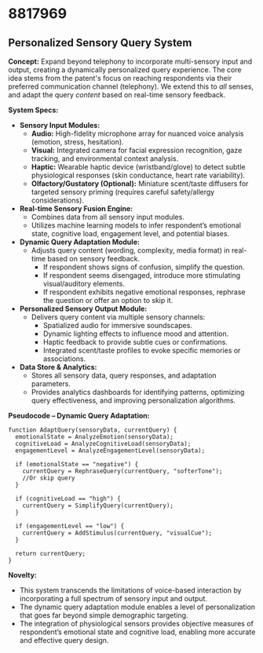 # 8817969

## Personalized Sensory Query System

**Concept:** Expand beyond telephony to incorporate multi-sensory input and output, creating a dynamically personalized query experience. The core idea stems from the patent's focus on reaching respondents via their preferred communication channel (telephony). We extend this to *all* senses, and adapt the query *content* based on real-time sensory feedback.

**System Specs:**

*   **Sensory Input Modules:**
    *   **Audio:** High-fidelity microphone array for nuanced voice analysis (emotion, stress, hesitation).
    *   **Visual:** Integrated camera for facial expression recognition, gaze tracking, and environmental context analysis.
    *   **Haptic:** Wearable haptic device (wristband/glove) to detect subtle physiological responses (skin conductance, heart rate variability).
    *   **Olfactory/Gustatory (Optional):** Miniature scent/taste diffusers for targeted sensory priming (requires careful safety/allergy considerations).
*   **Real-time Sensory Fusion Engine:**
    *   Combines data from all sensory input modules.
    *   Utilizes machine learning models to infer respondent’s emotional state, cognitive load, engagement level, and potential biases.
*   **Dynamic Query Adaptation Module:**
    *   Adjusts query content (wording, complexity, media format) in real-time based on sensory feedback.
        *   If respondent shows signs of confusion, simplify the question.
        *   If respondent seems disengaged, introduce more stimulating visual/auditory elements.
        *   If respondent exhibits negative emotional responses, rephrase the question or offer an option to skip it.
*   **Personalized Sensory Output Module:**
    *   Delivers query content via multiple sensory channels:
        *   Spatialized audio for immersive soundscapes.
        *   Dynamic lighting effects to influence mood and attention.
        *   Haptic feedback to provide subtle cues or confirmations.
        *   Integrated scent/taste profiles to evoke specific memories or associations.
*   **Data Store & Analytics:**
    *   Stores all sensory data, query responses, and adaptation parameters.
    *   Provides analytics dashboards for identifying patterns, optimizing query effectiveness, and improving personalization algorithms.

**Pseudocode – Dynamic Query Adaptation:**

```
function AdaptQuery(sensoryData, currentQuery) {
  emotionalState = AnalyzeEmotion(sensoryData);
  cognitiveLoad = AnalyzeCognitiveLoad(sensoryData);
  engagementLevel = AnalyzeEngagementLevel(sensoryData);

  if (emotionalState == "negative") {
    currentQuery = RephraseQuery(currentQuery, "softerTone");
    //Or skip query
  }

  if (cognitiveLoad == "high") {
    currentQuery = SimplifyQuery(currentQuery);
  }

  if (engagementLevel == "low") {
    currentQuery = AddStimulus(currentQuery, "visualCue");
  }

  return currentQuery;
}
```

**Novelty:**

*   This system transcends the limitations of voice-based interaction by incorporating a full spectrum of sensory input and output.
*   The dynamic query adaptation module enables a level of personalization that goes far beyond simple demographic targeting.
*   The integration of physiological sensors provides objective measures of respondent’s emotional state and cognitive load, enabling more accurate and effective query design.